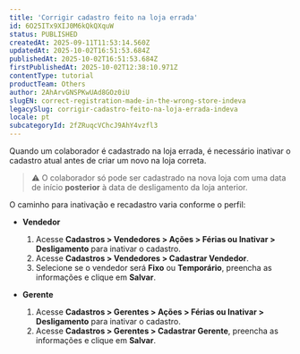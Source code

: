 ```yaml
---
title: 'Corrigir cadastro feito na loja errada'
id: 6O25ITx9XIJ0M6kQkQXquW
status: PUBLISHED
createdAt: 2025-09-11T11:53:14.560Z
updatedAt: 2025-10-02T16:51:53.684Z
publishedAt: 2025-10-02T16:51:53.684Z
firstPublishedAt: 2025-10-02T12:38:10.971Z
contentType: tutorial
productTeam: Others
author: 2AhArvGNSPKwUAd8GOz0iU
slugEN: correct-registration-made-in-the-wrong-store-indeva
legacySlug: corrigir-cadastro-feito-na-loja-errada-indeva
locale: pt
subcategoryId: 2fZRuqcVChcJ9AhY4vzfl3
---
```


Quando um colaborador é cadastrado na loja errada, é necessário inativar o cadastro atual antes de criar um novo na loja correta.

> ⚠️ O colaborador só pode ser cadastrado na nova loja com uma data de início **posterior** à data de desligamento da loja anterior.

O caminho para inativação e recadastro varia conforme o perfil:

- **Vendedor**

    1. Acesse **Cadastros > Vendedores > Ações > Férias ou Inativar > Desligamento** para inativar o cadastro.
    2. Acesse **Cadastros > Vendedores > Cadastrar Vendedor**.
    3. Selecione se o vendedor será **Fixo** ou **Temporário**, preencha as informações e clique em **Salvar**.

- **Gerente**

    1. Acesse **Cadastros > Gerentes > Ações > Férias ou Inativar > Desligamento** para inativar o cadastro.
    2. Acesse **Cadastros > Gerentes > Cadastrar Gerente**, preencha as informações e clique em **Salvar**.

